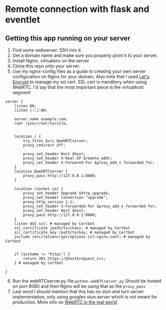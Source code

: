 # Remote connection with flask and eventlet

## Getting this app running on your server

1. Find some webserver. SSH into it.
2. Get a domain name and make sure you properly point it to your server.
3. Install Nginx, virtualenv on the server
4. Clone this repo onto your server. 
5. Use my nginx-config files as a guide to creating your own server configuration on Nginx for your domain. Also note that I used [Let's Encrypt](https://letsencrypt.org/) to manage my ssl cert. SSL cert is manditory when using WebRTC. 
I'd say that the most important peice is the virtualhost segment
```
server {
	listen 80;
	listen [::]:80;

	server_name example.com;
	root /your/root/to/site;


	location / {
		try_files $uri @webRTCserver;
		proxy_redirect off;	

		proxy_set_header Host $host;
		proxy_set_header X-Real-IP $remote_addr;
		proxy_set_header X-Forwared-For $proxy_add_x_forwarded_for;
	}
	location @webRTCserver {
		proxy_pass http://127.0.0.1:8080;
	}
	
	location /socket.io/ {
		proxy_set_header Upgrade $http_upgrade;
		proxy_set_header Connection "upgrade";
		proxy_http_version 1.1;
		proxy_set_header X-Forwarded-For $proxy_add_x_forwarded_for;
		proxy_set_header Host $host;
		proxy_pass http://127.0.0.1:8080;
	}	
    listen 443 ssl; # managed by Certbot
    ssl_certificate /path/to/chain; # managed by Certbot
    ssl_certificate_key /path/to/key; # managed by Certbot
    include /etc/letsencrypt/options-ssl-nginx.conf; # managed by Certbot


    if ($scheme != "https") {
        return 301 https://$host$request_uri;
    } # managed by Certbot

}
```
6. Run the webRTCserver.py file `python webRTCserver.py` Should be hosted on port 8080 and then Nginx will be using that as the `proxy_pass`
7. Last word I should mention that this has no stun and turn server implementation, only using googles stun server which is not meant for production. More info on [WebRTC in the real world](https://www.html5rocks.com/en/tutorials/webrtc/infrastructure/)
